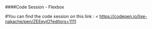 ####Code Session - Flexbox

#You can find the code session on this link :
< https://codepen.io/lise-nakache/pen/ZEEevjO?editors=1111